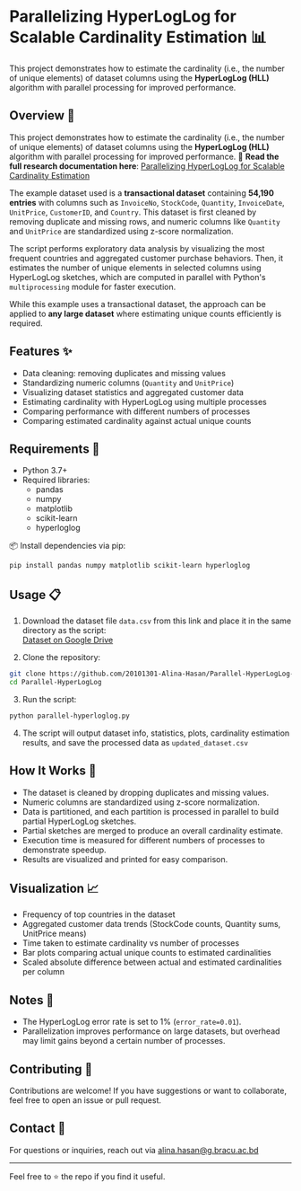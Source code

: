 
# Parallelizing HyperLogLog for Scalable Cardinality Estimation 📊

This project demonstrates how to estimate the cardinality (i.e., the number of unique elements) of dataset columns using the **HyperLogLog (HLL)** algorithm with parallel processing for improved performance.

## Overview 🚀

This project demonstrates how to estimate the cardinality (i.e., the number of unique elements) of dataset columns using the **HyperLogLog (HLL)** algorithm with parallel processing for improved performance.
📄 **Read the full research documentation here**: [Parallelizing HyperLogLog for Scalable Cardinality Estimation](Parallel%20HyperLogLog%20For%20Scalable%20Cardinality%20Estimation.md)

The example dataset used is a **transactional dataset** containing **54,190 entries** with columns such as `InvoiceNo`, `StockCode`, `Quantity`, `InvoiceDate`, `UnitPrice`, `CustomerID`, and `Country`. This dataset is first cleaned by removing duplicate and missing rows, and numeric columns like `Quantity` and `UnitPrice` are standardized using z-score normalization.

The script performs exploratory data analysis by visualizing the most frequent countries and aggregated customer purchase behaviors. Then, it estimates the number of unique elements in selected columns using HyperLogLog sketches, which are computed in parallel with Python's `multiprocessing` module for faster execution.

While this example uses a transactional dataset, the approach can be applied to **any large dataset** where estimating unique counts efficiently is required.

## Features ✨
- Data cleaning: removing duplicates and missing values
- Standardizing numeric columns (`Quantity` and `UnitPrice`)
- Visualizing dataset statistics and aggregated customer data
- Estimating cardinality with HyperLogLog using multiple processes
- Comparing performance with different numbers of processes
- Comparing estimated cardinality against actual unique counts

## Requirements 🧰

- Python 3.7+
- Required libraries:
  - pandas
  - numpy
  - matplotlib
  - scikit-learn
  - hyperloglog

📦 Install dependencies via pip:

```bash
pip install pandas numpy matplotlib scikit-learn hyperloglog
```

## Usage 📋

1. Download the dataset file `data.csv` from this link and place it in the same directory as the script:  
   [Dataset on Google Drive](https://drive.google.com/drive/folders/12ws6gycNK6g2d_exvBIYzRAokSc0Um5P?usp=sharing)

2. Clone the repository:

```bash
git clone https://github.com/20101301-Alina-Hasan/Parallel-HyperLogLog-Cardinality-Estimation.git
cd Parallel-HyperLogLog
```

3. Run the script:

```bash
python parallel-hyperloglog.py
```

4. The script will output dataset info, statistics, plots, cardinality estimation results, and save the processed data as `updated_dataset.csv`

## How It Works 🔧

- The dataset is cleaned by dropping duplicates and missing values.
- Numeric columns are standardized using z-score normalization.
- Data is partitioned, and each partition is processed in parallel to build partial HyperLogLog sketches.
- Partial sketches are merged to produce an overall cardinality estimate.
- Execution time is measured for different numbers of processes to demonstrate speedup.
- Results are visualized and printed for easy comparison.

## Visualization 📈

- Frequency of top countries in the dataset
- Aggregated customer data trends (StockCode counts, Quantity sums, UnitPrice means)
- Time taken to estimate cardinality vs number of processes
- Bar plots comparing actual unique counts to estimated cardinalities
- Scaled absolute difference between actual and estimated cardinalities per column

## Notes 📝

- The HyperLogLog error rate is set to 1% (`error_rate=0.01`).
- Parallelization improves performance on large datasets, but overhead may limit gains beyond a certain number of processes.

## Contributing 🙌 

Contributions are welcome! If you have suggestions or want to collaborate, feel free to open an issue or pull request.

## Contact 📧 

For questions or inquiries, reach out via alina.hasan@g.bracu.ac.bd

---

Feel free to ⭐ the repo if you find it useful.
